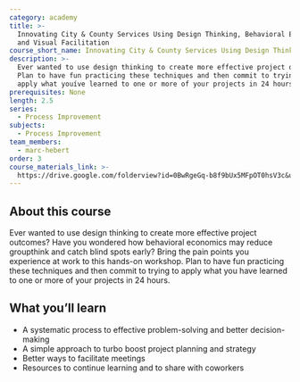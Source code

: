 ```yaml
---
category: academy
title: >-
  Innovating City & County Services Using Design Thinking, Behavioral Economics
  and Visual Facilitation
course_short_name: Innovating City & County Services Using Design Thinking
description: >-
  Ever wanted to use design thinking to create more effective project outcomes?
  Plan to have fun practicing these techniques and then commit to trying to
  apply what youíve learned to one or more of your projects in 24 hours.
prerequisites: None
length: 2.5
series:
  - Process Improvement
subjects:
  - Process Improvement
team_members:
  - marc-hebert
order: 3
course_materials_link: >-
  https://drive.google.com/folderview?id=0BwRgeGq-b8f9bUx5MFpOT0hsV3c&usp=sharing
---
```



## About this course

Ever wanted to use design thinking to create more effective project outcomes? Have you wondered how behavioral economics may reduce groupthink and catch blind spots early? Bring the pain points you experience at work to this hands-on workshop. Plan to have fun practicing these techniques and then commit to trying to apply what you have learned to one or more of your projects in 24 hours.

## What you’ll learn

* A systematic process to effective problem-solving and better decision-making
* A simple approach to turbo boost project planning and strategy
* Better ways to facilitate meetings
* Resources to continue learning and to share with coworkers